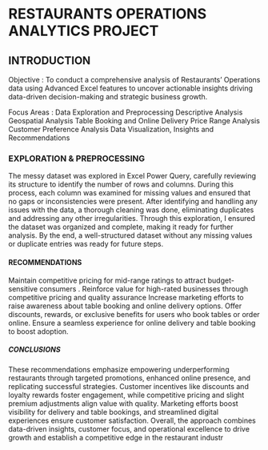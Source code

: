 # RESTAURANTS OPERATIONS ANALYTICS PROJECT

## INTRODUCTION

Objective : 
To conduct a comprehensive analysis of Restaurants’ Operations data using Advanced Excel features to uncover actionable insights driving  data-driven decision-making and strategic business growth.

Focus Areas :
Data Exploration and Preprocessing
Descriptive Analysis
Geospatial Analysis
Table Booking and Online Delivery
Price Range Analysis
Customer Preference Analysis
Data Visualization, Insights and Recommendations

### EXPLORATION & PREPROCESSING

The messy dataset was explored in Excel Power Query, carefully reviewing its structure to identify the number of rows and columns.
During this process, each column was examined for missing values and ensured that no gaps or inconsistencies were present.
After identifying and handling any issues with the data, a thorough cleaning was done, eliminating duplicates and addressing any other irregularities. 
Through this exploration, I ensured the dataset was organized and complete, making it ready for further analysis. 
By the end, a well-structured dataset without any missing values or duplicate entries was ready for future steps.



#### RECOMMENDATIONS

Maintain competitive pricing for mid-range ratings to attract budget-sensitive consumers .
Reinforce value for high-rated businesses through competitive pricing and quality assurance
Increase marketing efforts to raise awareness about table booking and online delivery options.
Offer discounts, rewards, or exclusive benefits for users who book tables or order online.
Ensure a seamless experience for online delivery and table booking to boost adoption.

##### CONCLUSIONS

These recommendations emphasize empowering underperforming restaurants through targeted promotions, enhanced online presence, and replicating successful strategies. 
Customer incentives like discounts and loyalty rewards foster engagement, while competitive pricing and slight premium adjustments align value with quality. 
Marketing efforts boost visibility for delivery and table bookings, and streamlined digital experiences ensure customer satisfaction. 
Overall, the approach combines data-driven insights, customer focus, and operational excellence to drive growth and establish a competitive edge in the restaurant industr



